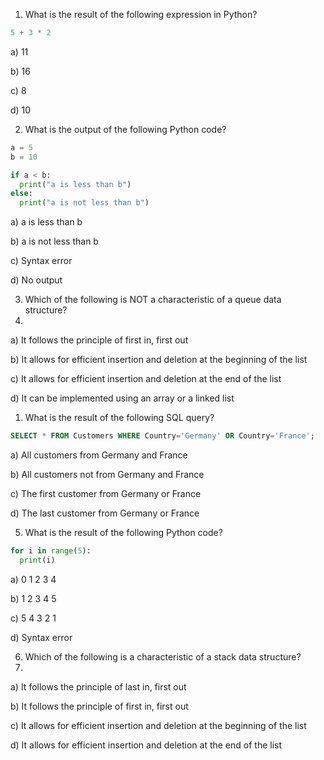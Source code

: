 1. What is the result of the following expression in Python?

```python
5 + 3 * 2
```

a) 11

b) 16

c) 8

d) 10

2. What is the output of the following Python code?

```python
a = 5
b = 10

if a < b:
  print("a is less than b")
else:
  print("a is not less than b")
```

a) a is less than b

b) a is not less than b

c) Syntax error

d) No output

3. Which of the following is NOT a characteristic of a queue data structure?
4. 
a) It follows the principle of first in, first out

b) It allows for efficient insertion and deletion at the beginning of the list

c) It allows for efficient insertion and deletion at the end of the list

d) It can be implemented using an array or a linked list

1. What is the result of the following SQL query?

```sql
SELECT * FROM Customers WHERE Country='Germany' OR Country='France';
```

a) All customers from Germany and France

b) All customers not from Germany and France

c) The first customer from Germany or France

d) The last customer from Germany or France

5. What is the result of the following Python code?

```python
for i in range(5):
  print(i)
```

a) 0 1 2 3 4

b) 1 2 3 4 5

c) 5 4 3 2 1

d) Syntax error

6. Which of the following is a characteristic of a stack data structure?
7. 
a) It follows the principle of last in, first out

b) It follows the principle of first in, first out

c) It allows for efficient insertion and deletion at the beginning of the list

d) It allows for efficient insertion and deletion at the end of the list